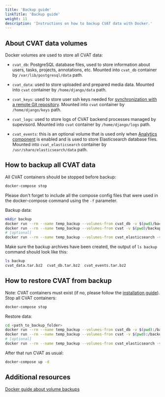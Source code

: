 ```yaml
---
title: 'Backup guide'
linkTitle: 'Backup guide'
weight: 11
description: 'Instructions on how to backup CVAT data with Docker.'
---
```


<!--lint disable heading-style-->

## About CVAT data volumes

Docker volumes are used to store all CVAT data:

- `cvat_db`: PostgreSQL database files, used to store information about users, tasks, projects, annotations, etc.
  Mounted into `cvat_db` container by `/var/lib/postgresql/data` path.

- `cvat_data`: used to store uploaded and prepared media data.
  Mounted into `cvat` container by `/home/django/data` path.

- `cvat_keys`: used to store user ssh keys needed for [synchronization with a remote Git repository](/docs/manual/advanced/task-synchronization/).
  Mounted into `cvat` container by `/home/django/keys` path.

- `cvat_logs`: used to store logs of CVAT backend processes managed by supevisord.
  Mounted into `cvat` container by `/home/django/logs` path.

- `cvat_events`: this is an optional volume that is used only when [Analytics component](/docs/administration/advanced/analytics/)
  is enabled and is used to store Elasticsearch database files.
  Mounted into `cvat_elasticsearch` container by `/usr/share/elasticsearch/data` path.

## How to backup all CVAT data

All CVAT containers should be stopped before backup:

```bash
docker-compose stop
```

Please don't forget to include all the compose config files that were used in the docker-compose command
using the `-f` parameter.

Backup data:

```bash
mkdir backup
docker run --rm --name temp_backup --volumes-from cvat_db -v $(pwd)/backup:/backup ubuntu tar -cjvf /backup/cvat_db.tar.bz2 /var/lib/postgresql/data
docker run --rm --name temp_backup --volumes-from cvat -v $(pwd)/backup:/backup ubuntu tar -cjvf /backup/cvat_data.tar.bz2 /home/django/data
# [optional]
docker run --rm --name temp_backup --volumes-from cvat_elasticsearch -v $(pwd)/backup:/backup ubuntu tar -cjvf /backup/cvat_events.tar.bz2 /usr/share/elasticsearch/data
```

Make sure the backup archives have been created, the output of `ls backup` command should look like this:

```bash
ls backup
cvat_data.tar.bz2  cvat_db.tar.bz2  cvat_events.tar.bz2
```

## How to restore CVAT from backup

Note: CVAT containers must exist (if no, please follow the [installation guide](/docs/administration/basics/installation/#quick-installation-guide)).
Stop all CVAT containers:

```bash
docker-compose stop
```

Restore data:

```bash
cd <path_to_backup_folder>
docker run --rm --name temp_backup --volumes-from cvat_db -v $(pwd):/backup ubuntu bash -c "cd /var/lib/postgresql/data && tar -xvf /backup/cvat_db.tar.bz2 --strip 4"
docker run --rm --name temp_backup --volumes-from cvat -v $(pwd):/backup ubuntu bash -c "cd /home/django/data && tar -xvf /backup/cvat_data.tar.bz2 --strip 3"
# [optional]
docker run --rm --name temp_backup --volumes-from cvat_elasticsearch -v $(pwd):/backup ubuntu bash -c "cd /usr/share/elasticsearch/data && tar -xvf /backup/cvat_events.tar.bz2 --strip 4"
```

After that run CVAT as usual:

```bash
docker-compose up -d
```

## Additional resources

[Docker guide about volume backups](https://docs.docker.com/storage/volumes/#backup-restore-or-migrate-data-volumes)
